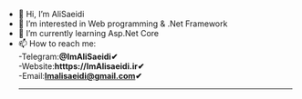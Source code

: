 - 👋 Hi, I’m AliSaeidi
- 👀 I’m interested in Web programming & .Net Framework
- 🌱 I’m currently learning Asp.Net Core
- 📫 How to reach me:</br>
      -Telegram:<b>@ImAliSaeidi&#10004;</b></br>
      -Website:<b>htttps://ImAlisaeidi.ir&#10004;</b></br>
      -Email:<b>Imalisaeidi@gmail.com&#10004;</b>
      <hr>
      
<!---
<a href="https://github.com/ImAliSaeidi">
<img align="center" src="https://github-readme-stats.vercel.app/api/top-langs/?username=ImAliSaeidi" />
</a>
<a href="https://github.com/ImAliSaeidi">
<img align="center" src="https://github-readme-stats.vercel.app/api?username=ImAliSaeidi&show_icons=true&count_private=true&include_all_commits=true" /></a>
--->
<!---
ImAliSaeidi/ImAliSaeidi is a ✨ special ✨ repository because its `README.md` (this file) appears on your GitHub profile.
You can click the Preview link to take a look at your changes.
--->
